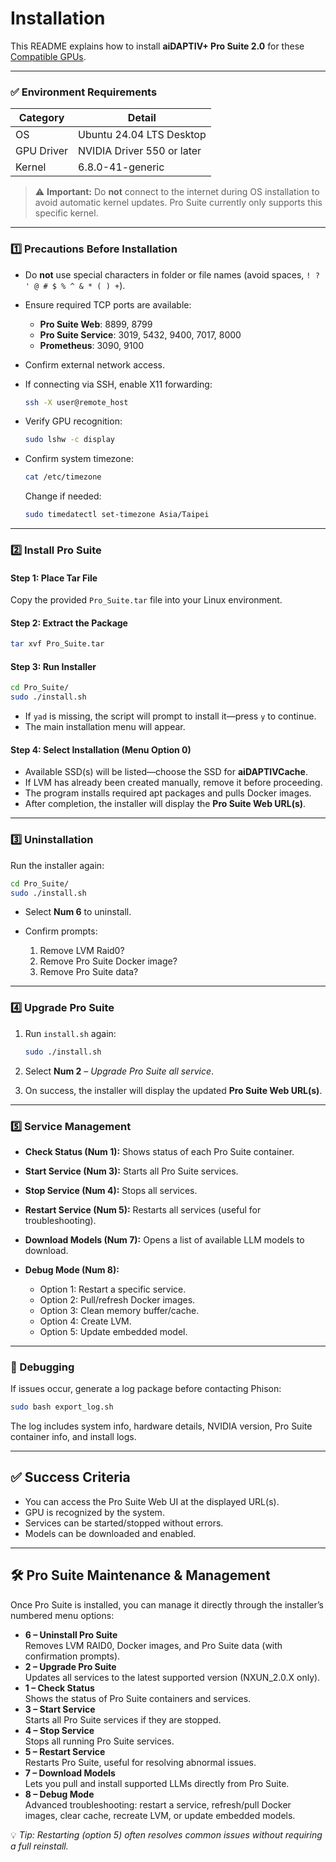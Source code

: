 # Installation

This README explains how to install **aiDAPTIV+ Pro Suite 2.0** for these [Compatible GPUs](https://github.com/atp224/aiDAPTIVTestPage?tab=readme-ov-file#-compatible-gpus).

---

### ✅ Environment Requirements

| Category   | Detail                     |
| ---------- | -------------------------- |
| OS         | Ubuntu 24.04 LTS Desktop   |
| GPU Driver | NVIDIA Driver 550 or later |
| Kernel     | 6.8.0-41-generic           |

> ⚠️ **Important:** Do **not** connect to the internet during OS installation to avoid automatic kernel updates. Pro Suite currently only supports this specific kernel.

---

### 1️⃣ Precautions Before Installation

* Do **not** use special characters in folder or file names (avoid spaces, `! ? ' @ # $ % ^ & * ( ) +`).
* Ensure required TCP ports are available:

  * **Pro Suite Web**: 8899, 8799
  * **Pro Suite Service**: 3019, 5432, 9400, 7017, 8000
  * **Prometheus**: 3090, 9100
* Confirm external network access.
* If connecting via SSH, enable X11 forwarding:

  ```bash
  ssh -X user@remote_host
  ```
* Verify GPU recognition:

  ```bash
  sudo lshw -c display
  ```
* Confirm system timezone:

  ```bash
  cat /etc/timezone
  ```

  Change if needed:

  ```bash
  sudo timedatectl set-timezone Asia/Taipei
  ```

---

### 2️⃣ Install Pro Suite

#### Step 1: Place Tar File

Copy the provided `Pro_Suite.tar` file into your Linux environment.

#### Step 2: Extract the Package

```bash
tar xvf Pro_Suite.tar
```

#### Step 3: Run Installer

```bash
cd Pro_Suite/
sudo ./install.sh
```

* If `yad` is missing, the script will prompt to install it—press `y` to continue.
* The main installation menu will appear.

#### Step 4: Select Installation (Menu Option 0)

* Available SSD(s) will be listed—choose the SSD for **aiDAPTIVCache**.
* If LVM has already been created manually, remove it before proceeding.
* The program installs required apt packages and pulls Docker images.
* After completion, the installer will display the **Pro Suite Web URL(s)**.

---

### 3️⃣ Uninstallation

Run the installer again:

```bash
cd Pro_Suite/
sudo ./install.sh
```

* Select **Num 6** to uninstall.
* Confirm prompts:

  1. Remove LVM Raid0?
  2. Remove Pro Suite Docker image?
  3. Remove Pro Suite data?

---

### 4️⃣ Upgrade Pro Suite

1. Run `install.sh` again:

   ```bash
   sudo ./install.sh
   ```
2. Select **Num 2** – *Upgrade Pro Suite all service*.
3. On success, the installer will display the updated **Pro Suite Web URL(s)**.

---

### 5️⃣ Service Management

* **Check Status (Num 1):** Shows status of each Pro Suite container.
* **Start Service (Num 3):** Starts all Pro Suite services.
* **Stop Service (Num 4):** Stops all services.
* **Restart Service (Num 5):** Restarts all services (useful for troubleshooting).
* **Download Models (Num 7):** Opens a list of available LLM models to download.
* **Debug Mode (Num 8):**

  * Option 1: Restart a specific service.
  * Option 2: Pull/refresh Docker images.
  * Option 3: Clean memory buffer/cache.
  * Option 4: Create LVM.
  * Option 5: Update embedded model.

---

### 🐞 Debugging

If issues occur, generate a log package before contacting Phison:

```bash
sudo bash export_log.sh
```

The log includes system info, hardware details, NVIDIA version, Pro Suite container info, and install logs.

---

## ✅ Success Criteria

* You can access the Pro Suite Web UI at the displayed URL(s).
* GPU is recognized by the system.
* Services can be started/stopped without errors.
* Models can be downloaded and enabled.

---

## 🛠️ Pro Suite Maintenance & Management

Once Pro Suite is installed, you can manage it directly through the installer’s numbered menu options:

- **6 – Uninstall Pro Suite**  
  Removes LVM RAID0, Docker images, and Pro Suite data (with confirmation prompts).  
- **2 – Upgrade Pro Suite**  
  Updates all services to the latest supported version (NXUN_2.0.X only).  
- **1 – Check Status**  
  Shows the status of Pro Suite containers and services.  
- **3 – Start Service**  
  Starts all Pro Suite services if they are stopped.  
- **4 – Stop Service**  
  Stops all running Pro Suite services.  
- **5 – Restart Service**  
  Restarts Pro Suite, useful for resolving abnormal issues.  
- **7 – Download Models**  
  Lets you pull and install supported LLMs directly from Pro Suite.  
- **8 – Debug Mode**  
  Advanced troubleshooting: restart a service, refresh/pull Docker images, clear cache, recreate LVM, or update embedded models.

💡 *Tip: Restarting (option 5) often resolves common issues without requiring a full reinstall.*


